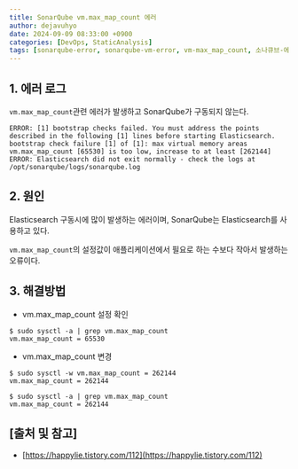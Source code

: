 ```yaml
---
title: SonarQube vm.max_map_count 에러
author: dejavuhyo
date: 2024-09-09 08:33:00 +0900
categories: [DevOps, StaticAnalysis]
tags: [sonarqube-error, sonarqube-vm-error, vm-max_map_count, 소나큐브-에러, 소나큐브-vm-에러]
---
```


## 1. 에러 로그
`vm.max_map_count`관련 에러가 발생하고 SonarQube가 구동되지 않는다.

```text
ERROR: [1] bootstrap checks failed. You must address the points described in the following [1] lines before starting Elasticsearch.
bootstrap check failure [1] of [1]: max virtual memory areas vm.max_map_count [65530] is too low, increase to at least [262144]
ERROR: Elasticsearch did not exit normally - check the logs at /opt/sonarqube/logs/sonarqube.log
```

## 2. 원인
Elasticsearch 구동시에 많이 발생하는 에러이며, SonarQube는 Elasticsearch를 사용하고 있다.

`vm.max_map_count`의 설정값이 애플리케이션에서 필요로 하는 수보다 작아서 발생하는 오류이다.

## 3. 해결방법

* vm.max_map_count 설정 확인

```shell
$ sudo sysctl -a | grep vm.max_map_count
vm.max_map_count = 65530
```

* vm.max_map_count 변경

```shell
$ sudo sysctl -w vm.max_map_count = 262144
vm.max_map_count = 262144

$ sudo sysctl -a | grep vm.max_map_count
vm.max_map_count = 262144
```

## [출처 및 참고]
* [https://happylie.tistory.com/112](https://happylie.tistory.com/112)
